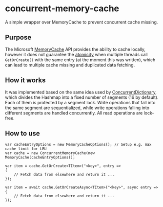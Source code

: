 # concurrent-memory-cache

A simple wrapper over MemoryCache to prevent concurrent cache missing.

## Purpose

The Microsoft [MemoryCache](https://docs.microsoft.com/en-us/aspnet/core/performance/caching/memory?view=aspnetcore-5.0) API provides the ability to cache locally, however it does not guarantee the [atomicity](https://github.com/dotnet/runtime/issues/36499) when multiple threads call `GetOrCreate()` with the same entry (at the moment this was written), which can lead to multiple cache missing and duplicated data fetching.

## How it works

It was implemented based on the same idea used by [ConcurrentDictionary](https://docs.microsoft.com/en-us/dotnet/api/system.collections.concurrent.concurrentdictionary-2?view=netcore-3.1), which divides the Hashmap into a fixed number of segments (16 by default). Each of them is protected by a segment lock. Write operations that fall into the same segment are sequentialized, while write operations falling into different segments are handled concurrently. All read operations are lock-free.

## How to use

    var cacheEntryOptions = new MemoryCacheOptions(); // Setup e.g. max cache limit for LRU
    var cache = new ConcurrentMemoryCache(new MemoryCache(cacheEntryOptions));

    var item = cache.GetOrCreate<TItem>("<key>", entry =>
    {
        // Fetch data from elsewhere and return it ...
    });

    var item = await cache.GetOrCreateAsync<TItem>("<key>", async entry =>
    {
        // Fetch data from elsewhere and return it ...
    });
